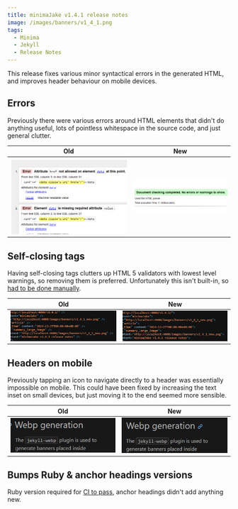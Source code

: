 ```yaml
---
title: minimaJake v1.4.1 release notes
image: /images/banners/v1_4_1.png
tags:
  - Minima
  - Jekyll
  - Release Notes
---
```


This release fixes various minor syntactical errors in the generated HTML, and improves header behaviour on mobile devices.

## Errors

Previously there were various errors around HTML elements that didn't do anything useful, lots of pointless whitespace in the source code, and just general clutter.

| Old | New |
| :-: | :-: |
| [![](/images/v1_4_1_validator_old.png)](/images/v1_4_1_validator_old.png) | [![](/images/v1_4_1_validator_new.png)](/images/v1_4_1_validator_new.png) |

## Self-closing tags

Having self-closing tags clutters up HTML 5 validators with lowest level warnings, so removing them is preferred. Unfortunately this isn't built-in, so [had to be done manually](https://github.com/jekyll/jekyll-seo-tag/issues/486#issuecomment-1705352779).

| Old | New |
| :-: | :-: |
| [![](/images/v1_4_1_tags_old.png)](/images/v1_4_1_tags_old.png) | [![](/images/v1_4_1_tags_new.png)](/images/v1_4_1_tags_new.png) |

## Headers on mobile

Previously tapping an icon to navigate directly to a header was essentially impossible on mobile. This could have been fixed by increasing the text inset on small devices, but just moving it to the end seemed more sensible.

| Old | New |
| :-: | :-: |
| [![](/images/v1_4_1_old.png)](/images/v1_4_1_old.png) | [![](/images/v1_4_1_new.png)](/images/v1_4_1_new.png) |

## Bumps Ruby & anchor headings versions

Ruby version required for [CI to pass](https://github.com/ruby/setup-ruby/issues/670), anchor headings didn't add anything new.